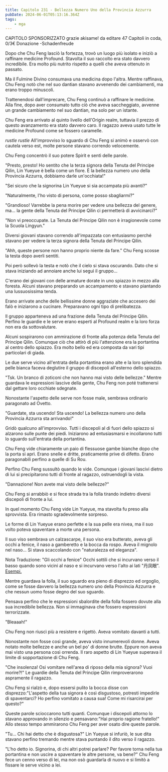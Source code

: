 ```yaml
---
title: Capitolo 231 - Bellezza Numero Uno della Provincia Azzurra
pubDate: 2024-06-01T05:13:16.364Z
tags:
    - mga
---
```



CAPITOLO SPONSORIZZATO grazie akisame!
da editare
47 Capitoli in coda, 0/3€ Donazione
-Schadenfreude


Dopo che Chu Feng lasciò la fortezza, trovò un luogo più isolato e iniziò a raffinare medicine Profound. Stavolta il suo raccolto era stato davvero incredibile. Era molto più nutrito rispetto a quelli che aveva ottenuto in passato.


Ma il Fulmine Divino consumava una medicina dopo l'altra. Mentre raffinava, Chu Feng notò che nel suo dantian stavano avvenendo dei cambiamenti, ma erano troppo minuscoli.


Trattenendosi dall'imprecare, Chu Feng continuò a raffinare le medicine. Alla fine, dopo aver consumato tutto ciò che aveva saccheggiato, avvenne un grande cambiamento nel suo dantian, ma solo per un istante.


Chu Feng era arrivato al quinto livello dell'Origin realm, tuttavia il prezzo di questo avanzamento era stato davvero caro. Il ragazzo aveva usato tutte le medicine Profound come se fossero caramelle.


*rustle rustle* All'improvviso lo sguardo di Chu Feng si animò e osservò con cautela verso est, molte persone stavano correndo velocemente.


Chu Feng concentrò il suo potere Spirit e sentì delle parole.


"Presto, presto! Ho sentito che la terza signora della Tenuta del Principe Qilin, Lin Yueyue è bella come un fiore. È la bellezza numero uno della Provincia Azzurra, dobbiamo darle un'occhiata!"


"Sei sicuro che la signorina Lin Yueyue si sia accampata più avanti?"


"Naturalmente, l'ho visto di persona, come posso sbagliarmi?"


"Grandioso! Varrebbe la pena morire per vedere una bellezza del genere, ma... la gente della Tenuta del Principe Qilin ci permetterà di avvicinarci?"


"Non vi preoccupate. La Tenuta del Principe Qilin non è irragionevole come la Scuola Lingyun."


Diversi giovani stavano correndo all'impazzata con entusiasmo perché stavano per vedere la terza signora della Tenuta del Principe Qilin.


"Ahh, queste persone non hanno proprio niente da fare." Chu Feng scosse la testa dopo averli sentiti.


Poi però sollevò la testa e notò che il cielo si stava oscurando. Dato che si stava iniziando ad annoiare anche lui seguì il gruppo...


C'erano dei giovani con delle armature dorate in uno spiazzo in mezzo alla foresta. Alcuni stavano preparando un accampamento e stavano piantando una lussuosissima tenda.


Erano arrivate anche delle bellissime donne aggraziate che accesero dei falò e iniziarono a cucinare. Preparavano ogni tipo di prelibatezza.


Il gruppo apparteneva ad una frazione della Tenuta del Principe Qilin. Perfino le guardie e le serve erano esperti al Profound realm e la loro forza non era da sottovalutare.


Alcuni sospirarono con ammirazione di fronte alla potenza della Tenuta del Principe Qilin.
Comunque ciò che attirò di più l'attenzione era la portantina al centro dello spiazzo. Era molto bello ed era composta da vari tipi particolari di giada.


Le due serve vicino all'entrata della portantina erano alte e la loro splendida pelle bianca faceva deglutire il gruppo di discepoli all'esterno dello spiazzo.


"Tsk. Un branco di zoticoni che non hanno mai visto delle bellezze." Mentre guardava le espressioni lascive della gente, Chu Feng non poté trattenersi dal gettare loro occhiate sdegnate.


Nonostante l'aspetto delle serve non fosse male, sembrava ordinario paragonato ad Ovetto.


"Guardate, sta uscendo! Sta uscendo! La bellezza numero uno della Provincia Azzurra sta arrivando!"


Gridò qualcuno all'improvviso. Tutti i discepoli al di fuori dello spiazzo si alzarono sulle punte dei piedi. Iniziarono ad entusiasmarsi e incollarono tutti lo sguardo sull'entrata della portantina.


Chu Feng vide chiaramente un paio di flessuose gambe bianche dopo che la porta si aprì. Erano snelle e dritte, praticamente prive di difetto. Erano paragonabili perfino a quelle di Su Rou.


Perfino Chu Feng sussultò quando le vide. Comunque i giovani lascivi dietro di lui si precipitarono tutti di fronte al ragazzo, ostruendogli la vista.


"Dannazione! Non avete mai visto delle bellezze?"


Chu Feng si arrabbiò e si fece strada tra la folla tirando indietro diversi discepoli di fronte a lui.


In quel momento Chu Feng vide Lin Yueyue, ma stavolta fu preso alla sprovvista. Era rimasto sgradevolmente sorpreso.


Le forme di Lin Yueyue erano perfette e la sua pelle era nivea, ma il suo volto poteva spaventare a morte una persona.


Il suo viso sembrava un calzascarpe, il suo viso era butterato, aveva gli occhi a fenice, il naso a gamberetto e la bocca da rospo. Aveva il mignolo nel naso... Si stava scaccolando con "naturalezza ed eleganza".


Nota Traduzione: "Gli occhi a fenice" Occhi sottili che si incurvano verso il basso quando sono vicini al naso e si incurvano verso l'alto ai lati "丹凤眼".
<a href="https://www.google.it/search?q=%E4%B8%B9%E5%87%A4%E7%9C%BC&amp;rlz=1C1AOHY_enIT708IT708&amp;source=lnms&amp;tbm=isch&amp;sa=X&amp;ved=0ahUKEwjksODHmZHVAhVMOxQKHd9ACAYQ_AUICigB&amp;biw=830&amp;bih=691">Esempi.</a>


Mentre guardava la folla, il suo sguardo era pieno di disprezzo ed orgoglio, come se fosse davvero la bellezza numero uno della Provincia Azzurra e che nessun uomo fosse degno del suo sguardo.


Pensava perfino che le espressioni sbalordite della folla fossero dovute alla sua incredibile bellezza. Non si immaginava che fossero espressioni terrorizzate.


"Bleaaah!"


Chu Feng non riuscì più a resistere e rigettò. Aveva vomitato davanti a tutti.


Nonostante non fosse così grande, aveva visto innumerevoli donne. Aveva notato molte bellezze e anche un bel po' di donne brutte. Eppure non aveva mai visto una persona così orrenda. Il raro aspetto di Lin Yueyue superava il limite di sopportazione di Chu Feng.


"Che insolenza! Osi vomitare nell'area di riposo della mia signora? Vuoi morire?!" Le guardie della Tenuta del Principe Qilin rimproverarono aspramente il ragazzo.


Chu Feng si rialzò e, dopo essersi pulito la bocca disse con disprezzo:"L'aspetto della tua signora è così disgustoso, potresti impedirle di spaventarci? Ho perfino vomitato a causa sua! Come mi risarcirai per questo?"


Queste parole scioccarono tutti quanti.
Comunque i discepoli attorno lo stavano approvando in silenzio e pensavano:"Hai proprio ragione fratello!" Allo stesso tempo ammirarono Chu Feng per aver osato dire queste parole.


"Tu... Chi hai detto che è disgustosa?" Lin Yueyue si infuriò, le sue dita stavano perfino tremando mentre stava puntando il dito verso il ragazzo.


"L'ho detto io. Signorina, di chi altri potrei parlare? Per favore torna nella tua portantina e non uscire a spaventare le altre persone, va bene?" Chu Feng fece un cenno verso di lei, ma non osò guardarla di nuovo e si limitò a fissare le serve vicino a lei.



